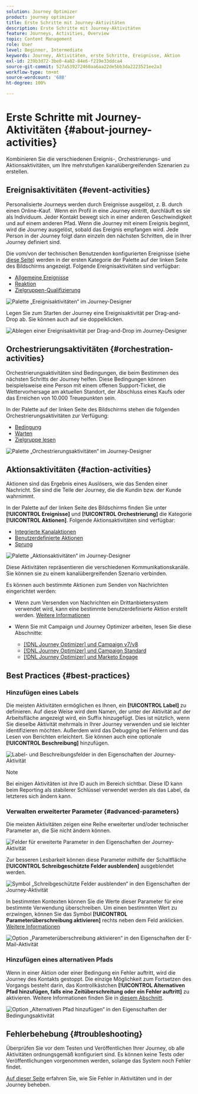 ```yaml
---
solution: Journey Optimizer
product: journey optimizer
title: Erste Schritte mit Journey-Aktivitäten
description: Erste Schritte mit Journey-Aktivitäten
feature: Journeys, Activities, Overview
topic: Content Management
role: User
level: Beginner, Intermediate
keywords: Journey, Aktivitäten, erste Schritte, Ereignisse, Aktion
exl-id: 239b3d72-3be0-4a82-84e6-f219e33ddca4
source-git-commit: 527a539272460aa6aa22de5bb3da2223521ee2a3
workflow-type: tm+mt
source-wordcount: '688'
ht-degree: 100%

---
```


# Erste Schritte mit Journey-Aktivitäten {#about-journey-activities}

Kombinieren Sie die verschiedenen Ereignis-, Orchestrierungs- und Aktionsaktivitäten, um Ihre mehrstufigen kanalübergreifenden Szenarien zu erstellen.

## Ereignisaktivitäten {#event-activities}

Personalisierte Journeys werden durch Ereignisse ausgelöst, z. B. durch einen Online-Kauf.  Wenn ein Profil in eine Journey eintritt, durchläuft es sie als Individuum. Jeder Kontakt bewegt sich in einer anderen Geschwindigkeit und auf einem anderen Pfad. Wenn die Journey mit einem Ereignis beginnt, wird die Journey ausgelöst, sobald das Ereignis empfangen wird. Jede Person in der Journey folgt dann einzeln den nächsten Schritten, die in Ihrer Journey definiert sind.

Die vom/von der technischen Benutzenden konfigurierten Ereignisse (siehe [diese Seite](../event/about-events.md)) werden in der ersten Kategorie der Palette auf der linken Seite des Bildschirms angezeigt. Folgende Ereignisaktivitäten sind verfügbar:

* [Allgemeine Ereignisse](../building-journeys/general-events.md)
* [Reaktion](../building-journeys/reaction-events.md)
* [Zielgruppen-Qualifizierung](../building-journeys/audience-qualification-events.md)

![Palette „Ereignisaktivitäten“ im Journey-Designer](assets/journey43.png)

Legen Sie zum Starten der Journey eine Ereignisaktivität per Drag-and-Drop ab. Sie können auch auf sie doppelklicken.

![Ablegen einer Ereignisaktivität per Drag-and-Drop im Journey-Designer](assets/journey44.png)

## Orchestrierungsaktivitäten {#orchestration-activities}

Orchestrierungsaktivitäten sind Bedingungen, die beim Bestimmen des nächsten Schritts der Journey helfen. Diese Bedingungen können beispielsweise eine Person mit einem offenen Support-Ticket, die Wettervorhersage am aktuellen Standort, der Abschluss eines Kaufs oder das Erreichen von 10.000 Treuepunkten sein. 

In der Palette auf der linken Seite des Bildschirms stehen die folgenden Orchestrierungsaktivitäten zur Verfügung:

* [Bedingung](../building-journeys/condition-activity.md)
* [Warten](../building-journeys/wait-activity.md)
* [Zielgruppe lesen](../building-journeys/read-audience.md)

![Palette „Orchestrierungsaktivitäten“ im Journey-Designer](assets/journey49.png)

## Aktionsaktivitäten {#action-activities}

Aktionen sind das Ergebnis eines Auslösers, wie das Senden einer Nachricht. Sie sind die Teile der Journey, die die Kundin bzw. der Kunde wahrnimmt.

In der Palette auf der linken Seite des Bildschirms finden Sie unter **[!UICONTROL Ereignisse]** und **[!UICONTROL Orchestrierung]** die Kategorie **[!UICONTROL Aktionen]**. Folgende Aktionsaktivitäten sind verfügbar:

* [Integrierte Kanalaktionen](../building-journeys/journeys-message.md)
* [Benutzerdefinierte Aktionen](../building-journeys/using-custom-actions.md)
* [Sprung](../building-journeys/jump.md)

![Palette „Aktionsaktivitäten“ im Journey-Designer](assets/journey58.png)

Diese Aktivitäten repräsentieren die verschiedenen Kommunikationskanäle. Sie können sie zu einem kanalübergreifenden Szenario verbinden.

Es können auch bestimmte Aktionen zum Senden von Nachrichten eingerichtet werden:

* Wenn zum Versenden von Nachrichten ein Drittanbietersystem verwendet wird, kann eine bestimmte benutzerdefinierte Aktion erstellt werden. [Weitere Informationen](../action/action.md)

* Wenn Sie mit Campaign und Journey Optimizer arbeiten, lesen Sie diese Abschnitte:

   * [[!DNL Journey Optimizer] und Campaign v7/v8](../action/acc-action.md)
   * [[!DNL Journey Optimizer] und Campaign Standard](../action/acs-action.md)
   * [[!DNL Journey Optimizer] und Marketo Engage](../action/marketo-engage.md)

## Best Practices {#best-practices}

### Hinzufügen eines Labels

Die meisten Aktivitäten ermöglichen es Ihnen, ein **[!UICONTROL Label]** zu definieren. Auf diese Weise wird dem Namen, der unter der Aktivität auf der Arbeitsfläche angezeigt wird, ein Suffix hinzugefügt. Dies ist nützlich, wenn Sie dieselbe Aktivität mehrmals in Ihrer Journey verwenden und sie leichter identifizieren möchten. Außerdem wird das Debugging bei Fehlern und das Lesen von Berichten erleichtert. Sie können auch eine optionale **[!UICONTROL Beschreibung]** hinzufügen.

![Label- und Beschreibungsfelder in den Eigenschaften der Journey-Aktivität](assets/journey-action-label.png)

>[!NOTE]
>
>Bei einigen Aktivitäten ist ihre ID auch im Bereich sichtbar. Diese ID kann beim Reporting als stabilerer Schlüssel verwendet werden als das Label, da letzteres sich ändern kann.

### Verwalten erweiterter Parameter {#advanced-parameters}

Die meisten Aktivitäten zeigen eine Reihe erweiterter und/oder technischer Parameter an, die Sie nicht ändern können.

![Felder für erweiterte Parameter in den Eigenschaften der Journey-Aktivität](assets/journey-advanced-parameters.png)

Zur besseren Lesbarkeit können diese Parameter mithilfe der Schaltfläche **[!UICONTROL Schreibgeschützte Felder ausblenden]** ausgeblendet werden.

![Symbol „Schreibgeschützte Felder ausblenden“ in den Eigenschaften der Journey-Aktivität](assets/journey-hide-read-only-fields.png)

In bestimmten Kontexten können Sie die Werte dieser Parameter für eine bestimmte Verwendung überschreiben. Um einen bestimmten Wert zu erzwingen, können Sie das Symbol **[!UICONTROL Parameterüberschreibung aktivieren]** rechts neben dem Feld anklicken. [Weitere Informationen](../configuration/primary-email-addresses.md#journey-parameters)

![Option „Parameterüberschreibung aktivieren“ in den Eigenschaften der E-Mail-Aktivität](assets/journey-enable-parameter-override.png)

### Hinzufügen eines alternativen Pfads

Wenn in einer Aktion oder einer Bedingung ein Fehler auftritt, wird die Journey des Kontakts gestoppt. Die einzige Möglichkeit zum Fortsetzen des Vorgangs besteht darin, das Kontrollkästchen **[!UICONTROL Alternativen Pfad hinzufügen, falls eine Zeitüberschreitung oder ein Fehler auftritt]** zu aktivieren. Weitere Informationen finden Sie in [diesem Abschnitt](../building-journeys/using-the-journey-designer.md#paths).

![Option „Alternativen Pfad hinzufügen“ in den Eigenschaften der Bedingungsaktivität](assets/journey42.png)

## Fehlerbehebung {#troubleshooting}

Überprüfen Sie vor dem Testen und Veröffentlichen Ihrer Journey, ob alle Aktivitäten ordnungsgemäß konfiguriert sind. Es können keine Tests oder Veröffentlichungen vorgenommen werden, solange das System noch Fehler findet.

[Auf dieser Seite](troubleshooting.md) erfahren Sie, wie Sie Fehler in Aktivitäten und in der Journey beheben.

